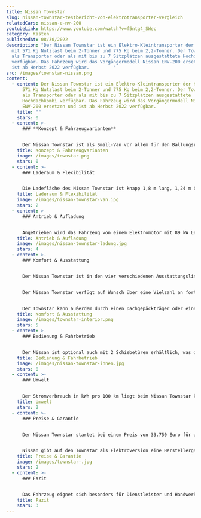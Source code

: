 ```yaml
---
title: Nissan Townstar
slug: nissan-townstar-testbericht-von-elektrotransporter-vergleich
relatedCars: nissan-e-nv-200
youtubeLink: https://www.youtube.com/watch?v=f5ntg4_SWec
category: Kasten
publishedAt: 08/30/2022
description: "Der Nissan Townstar ist ein Elektro-Kleintransporter der Klasse N1
  mit 571 Kg Nutzlast beim 2-Tonner und 775 Kg beim 2,2-Tonner. Der Townstar ist
  als Transporter oder als mit bis zu 7 Sitzplätzen ausgestattete Hochdachkombi
  verfügbar. Das Fahrzeug wird das Vorgängermodell Nissan ENV-200 ersetzen und
  ist ab Herbst 2022 verfügbar.         "
src: /images/townstar-nissan.png
content:
  - content: Der Nissan Townstar ist ein Elektro-Kleintransporter der Klasse N1 mit
      571 Kg Nutzlast beim 2-Tonner und 775 Kg beim 2,2-Tonner. Der Townstar ist
      als Transporter oder als mit bis zu 7 Sitzplätzen ausgestattete
      Hochdachkombi verfügbar. Das Fahrzeug wird das Vorgängermodell Nissan
      ENV-200 ersetzen und ist ab Herbst 2022 verfügbar.
    title: ""
    stars: 0
  - content: >-
      ### **Konzept & Fahrzeugvarianten**


      Der Nissan Townstar ist als Small-Van vor allem für den Ballungsraum und die Stadt konzipiert. Das Fahrzeug wurde auf Basis des Renault Kangoo beziehungsweise Renault Rapid Express entwickelt. Der Townstar lässt sich entweder als reiner Transporter mit 2 oder als Kombi zur Personenbeförderung mit bis zu 7 Sitzplätzen bestellen. Die Zuladung beträgt bis zu 800 Kilogramm und außerdem darf der Townstar nun auch bis zu 1.500 Kilogramm schwerere Anhänger befördern. Beim Vorgängermodell e-NV200 war dies nur mit maximal 450 kg schweren Anhängern möglich. Das Fahrzeug ist mit Maßen von knapp 4.5 m Länge, 1.86 m Breite und 1.86 m Höhe relativ kompakt.
    title: Konzept & Fahrzeugvarianten
    image: /images/townstar.png
    stars: 0
  - content: >-
      ### Laderaum & Flexibilität


      Die Ladefläche des Nissan Townstar ist knapp 1,8 m lang, 1,24 m breit und 1,21 m hoch. Das Fahrzeug kommt damit auf 3,3 m³ maximales Ladevolumen. Es lässt sich jedoch auch eine variable schwenkbare Trennwand einsetzen, welche das Ladevolumen auf 3,9 m³ erhöht. Durch die variable Trennwand und einen umklappbaren Beifahrersitz lassen sich zudem sperrige Gegenstände wie beispielsweise eine Leiter besser transportieren. Der Townstar ist zudem lang genug, um zwei Standard-Europaletten zu laden. Das Be- und Entladen des neuen Nissan ist dank der niedrigen Ladekante und des großen Laderaums unproblematisch. Das Dach des Small-Van kann außerdem über einen Dachgepäckträger ergänzt werden.
    title: Laderaum & Flexibilität
    image: /images/nissan-townstar-van.jpg
    stars: 2
  - content: >-
      ### Antrieb & Aufladung


      Angetrieben wird das Fahrzeug von einem Elektromotor mit 89 kW Leistung (122 PS) und einer 45 kWh Batterie. Das Drehmoment beträgt 245 Nm. Das Fahrzeug arbeitet zudem mit effektiver Batteriekühlung. Die kombinierte Reichweite des Elektrotransporters liegt bei 300 km. Für das Laden mit Wechselstrom verfügt der Townstar über ein Bordladegerät mit wahlweise 11 oder 22 kW. Das Fahrzeug ist außerdem mit CCS-Ladetechnik ausgestattet, die 80 kW Ladeleistung an Gleichstrom-Schnellladesäulen ermöglicht. Über die Schnellladefunktion lässt sich das Fahrzeug in ca. 42 Min aufladen.
    title: Antrieb & Aufladung
    image: /images/nissan-townstar-ladung.jpg
    stars: 4
  - content: >-
      ### Komfort & Ausstattung


      Der Nissan Townstar ist in den vier verschiedenen Ausstattungslinien ‘Visia’, ‘Acenta’, ‘N-Connecta’ und ‘Tekna’ erhältlich. Der Innenraum des Fahrzeugs ist praktikabel gestaltet und so findet sich in der Mitte des Armaturenbretts ein Touchscreen-Radio mit Apple Carplay beziehungsweise Android Auto sowie links neben dem Lenkrad eine Smartphonehalterung. Das Armaturenbrett verfügt zudem über praktischen Stauraum und Ablageflächen. Ebenso bietet das Fahrzeug optional einen Around View Monitor für 360° Rundumsicht. Dieser ist mit vier Kameras ausgestattet, die eine 360-Grad-Ansicht des Fahrzeugs ermöglichen, damit auch in die engsten Parklücken sicher eingeparkt werden kann. 


      Der Nissan Townstar verfügt auf Wunsch über eine Vielzahl an fortschrittlichen Sicherheitssystemen, nahtloser Konnektivität und Fahrerassistenzsystemen. Dazu zählen beispielsweise der Nissan Pro Pilot, der teilautomatisiertes Fahren durch Spurhalteassistent und Geschwindigkeitsbegrenzer auf der Autobahn ermöglicht. Ebenso sind ein intelligenter, adaptiver Geschwindigkeits- und Abstandsassistent, ein  Frontkollisionswarnungsassistent, ein autonomer Notbremsassistent oder eine Verkehrszeichenerkennung erhältlich. Im Falle eines Unfalls lässt sich über das Notrufsystem E-CALL schnell Hilfe anfordern. 


      Der Townstar kann außerdem durch einen Dachgepäckträger oder eine abnehmbare Anhängerkupplung ergänzt werden.
    title: Komfort & Ausstattung
    image: /images/townstar-interior.png
    stars: 5
  - content: >-
      ### Bedienung & Fahrbetrieb


      Der Nissan ist optional auch mit 2 Schiebetüren erhältlich, was das Be- und Entladen zusätzlich vereinfacht. Der optional klappbare Beifahrersitz gibt Ihnen die Wahl, einen Fahrgast mitzunehmen oder mehr Ladung zu verstauen. Der umgeklappte Sitz eignet sich auch als temporärer Arbeitstisch. Mit der Rückfahrkamera wird das Ankoppeln eines Anhängers zum Kinderspiel. Über die Smartphone-Halterung lassen sich Videotelefonate führen, Termine im Kalender prüfen oder E-Mails lesen.
    title: Bedienung & Fahrbetrieb
    image: /images/nissan-townstar-innen.jpg
    stars: 0
  - content: >-
      ### Umwelt


      Der Stromverbrauch in kWh pro 100 km liegt beim Nissan Townstar kombiniert bei  18,0 - 20,6. Mit diesem vergleichsweise hohen Verbrauch kosten 100 km Fahrstrecke bei angenommenen 30 Cent pro Kilowattstunde: 5,40 bis 6,18 €. Über ein zusätzliches Solarmodul auf dem Dach des Fahrzeugs gibt es keine Angaben.
    title: Umwelt
    stars: 2
  - content: >-
      ### Preise & Garantie


      Der Nissan Townstar startet bei einem Preis von 33.750 Euro für die Basisversion. Die umfangreichere Ausstattungsoption N-Connecta ist ab 39.200 Euro und das Topmodell Tekna ab 41.750 Euro erhältlich. 


      Nissan gibt auf den Townstar als Elektroversion eine Herstellergarantie von 8 Jahre auf das Fahrzeug und 160.000 km auf die Batterie.
    title: Preise & Garantie
    image: /images/townstar-.jpg
    stars: 2
  - content: >-
      ### Fazit


      Das Fahrzeug eignet sich besonders für Dienstleister und Handwerker. Ebenso lässt sich das Fahrzeug aber auch für den Lieferverkehr einsetzen. Der Nissan Townstar wird den vergleichbaren Verbrenner-Modellen wie beispielsweise dem VW Caddy oder der Mercedes T-Klasse echte Konkurrenz machen. Der Small-Van bietet zudem ein umfangreiches Ausstattungspaket, wenn man alle Assistenzsysteme mit ins Fahrzeug holt.  Dennoch ist der Preis bezogen auf die Fahrzeuggröße und die möglichen Einsatzfelder relativ hoch.
    title: Fazit
    stars: 3
---
```


